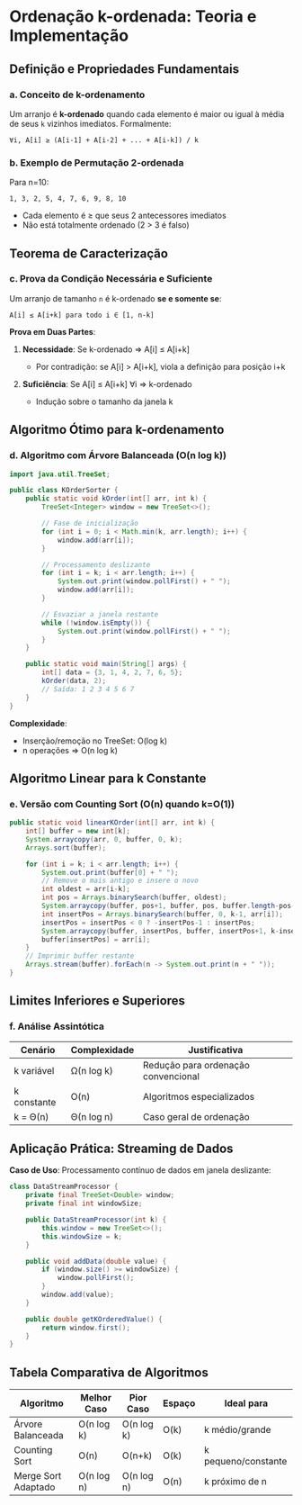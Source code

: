 # Ordenação k-ordenada: Teoria e Implementação

## Definição e Propriedades Fundamentais

### a. Conceito de k-ordenamento
Um arranjo é **k-ordenado** quando cada elemento é maior ou igual à média de seus `k` vizinhos imediatos. Formalmente:
```
∀i, A[i] ≥ (A[i-1] + A[i-2] + ... + A[i-k]) / k
```

### b. Exemplo de Permutação 2-ordenada
Para n=10:
```
1, 3, 2, 5, 4, 7, 6, 9, 8, 10
```
- Cada elemento é ≥ que seus 2 antecessores imediatos
- Não está totalmente ordenado (2 > 3 é falso)

## Teorema de Caracterização

### c. Prova da Condição Necessária e Suficiente
Um arranjo de tamanho `n` é k-ordenado **se e somente se**:
```
A[i] ≤ A[i+k] para todo i ∈ [1, n-k]
```

**Prova em Duas Partes**:
1. **Necessidade**: Se k-ordenado ⇒ A[i] ≤ A[i+k]
   - Por contradição: se A[i] > A[i+k], viola a definição para posição i+k

2. **Suficiência**: Se A[i] ≤ A[i+k] ∀i ⇒ k-ordenado
   - Indução sobre o tamanho da janela k

## Algoritmo Ótimo para k-ordenamento

### d. Algoritmo com Árvore Balanceada (O(n log k))
```java
import java.util.TreeSet;

public class KOrderSorter {
    public static void kOrder(int[] arr, int k) {
        TreeSet<Integer> window = new TreeSet<>();

        // Fase de inicialização
        for (int i = 0; i < Math.min(k, arr.length); i++) {
            window.add(arr[i]);
        }

        // Processamento deslizante
        for (int i = k; i < arr.length; i++) {
            System.out.print(window.pollFirst() + " ");
            window.add(arr[i]);
        }

        // Esvaziar a janela restante
        while (!window.isEmpty()) {
            System.out.print(window.pollFirst() + " ");
        }
    }

    public static void main(String[] args) {
        int[] data = {3, 1, 4, 2, 7, 6, 5};
        kOrder(data, 2);
        // Saída: 1 2 3 4 5 6 7
    }
}
```

**Complexidade**:
- Inserção/remoção no TreeSet: O(log k)
- n operações ⇒ O(n log k)

## Algoritmo Linear para k Constante

### e. Versão com Counting Sort (O(n) quando k=O(1))
```java
public static void linearKOrder(int[] arr, int k) {
    int[] buffer = new int[k];
    System.arraycopy(arr, 0, buffer, 0, k);
    Arrays.sort(buffer);

    for (int i = k; i < arr.length; i++) {
        System.out.print(buffer[0] + " ");
        // Remove o mais antigo e insere o novo
        int oldest = arr[i-k];
        int pos = Arrays.binarySearch(buffer, oldest);
        System.arraycopy(buffer, pos+1, buffer, pos, buffer.length-pos-1);
        int insertPos = Arrays.binarySearch(buffer, 0, k-1, arr[i]);
        insertPos = insertPos < 0 ? -insertPos-1 : insertPos;
        System.arraycopy(buffer, insertPos, buffer, insertPos+1, k-insertPos-1);
        buffer[insertPos] = arr[i];
    }
    // Imprimir buffer restante
    Arrays.stream(buffer).forEach(n -> System.out.print(n + " "));
}
```

## Limites Inferiores e Superiores

### f. Análise Assintótica
| Cenário               | Complexidade | Justificativa                      |
|-----------------------|--------------|------------------------------------|
| k variável            | Ω(n log k)   | Redução para ordenação convencional|
| k constante           | O(n)         | Algoritmos especializados          |
| k = Θ(n)             | Θ(n log n)   | Caso geral de ordenação            |

## Aplicação Prática: Streaming de Dados

**Caso de Uso**: Processamento contínuo de dados em janela deslizante:
```java
class DataStreamProcessor {
    private final TreeSet<Double> window;
    private final int windowSize;

    public DataStreamProcessor(int k) {
        this.window = new TreeSet<>();
        this.windowSize = k;
    }

    public void addData(double value) {
        if (window.size() >= windowSize) {
            window.pollFirst();
        }
        window.add(value);
    }

    public double getKOrderedValue() {
        return window.first();
    }
}
```

## Tabela Comparativa de Algoritmos

| Algoritmo          | Melhor Caso | Pior Caso | Espaço  | Ideal para          |
|--------------------|------------|----------|--------|--------------------|
| Árvore Balanceada  | O(n log k) | O(n log k) | O(k)   | k médio/grande      |
| Counting Sort      | O(n)       | O(n+k)    | O(k)   | k pequeno/constante|
| Merge Sort Adaptado| O(n log n) | O(n log n) | O(n)   | k próximo de n      |
